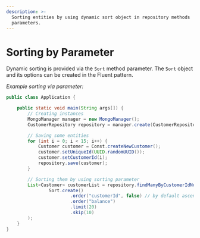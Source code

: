 ```yaml
---
description: >-
  Sorting entities by using dynamic sort object in repository methods
  parameters.
---
```


# Sorting by Parameter

Dynamic sorting is provided via the `Sort` method parameter. The `Sort` object and its options can be created in the Fluent pattern.

_Example sorting via parameter:_

```java
public class Application {

    public static void main(String args[]) {
        // Creating instances
        MongoManager manager = new MongoManager();
        CustomerRepository repository = manager.create(CustomerRepository.class);

        // Saving some entities 
        for (int i = 0; i < 15; i++) {
            Customer customer = Const.createNewCustomer();
            customer.setUniqueId(UUID.randomUUID());
            customer.setCustomerId(i);
            repository.save(customer);
        }

        // Sorting them by using sorting parameter
        List<Customer> customerList = repository.findManyByCustomerIdNot(17,
                Sort.create()
                        .order("customerId", false) // by default ascending = true
                        .order("balance")
                        .limit(20)
                        .skip(10)
        );
    }
}
```
